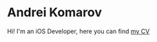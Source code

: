 # Andrei Komarov

Hi! I'm an iOS Developer, here you can find [my CV](https://github.com/komour/komour/blob/master/cv.pdf)



<!-- ![LeetCode Stats](https://leetcard.jacoblin.cool/komour?theme=dark&font=Baloo%202)   -->

<!-- ![Anurag's GitHub stats](https://github-readme-stats.vercel.app/api?username=komour&hide=stars,issues,contribs&theme=dark&count_private=true&show_icons=true) -->

